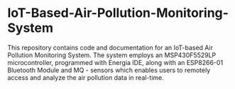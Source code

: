 # IoT-Based-Air-Pollution-Monitoring-System
This repository contains code and documentation for an IoT-based Air Pollution Monitoring System. The system employs an MSP430F5529LP microcontroller, programmed with Energia IDE, along with an ESP8266-01 Bluetooth Module and MQ - sensors which enables users to remotely access and analyze the air pollution data in real-time.
